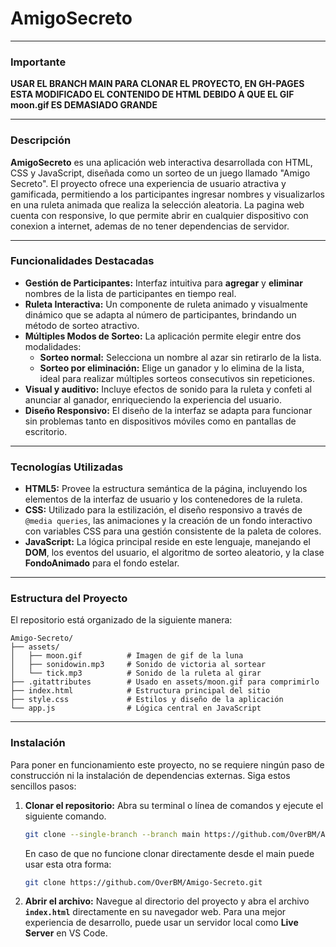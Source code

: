 # AmigoSecreto

---
### Importante
**USAR EL BRANCH MAIN PARA CLONAR EL PROYECTO, EN GH-PAGES ESTA MODIFICADO EL CONTENIDO DE HTML DEBIDO A QUE EL GIF moon.gif ES DEMASIADO GRANDE**

---

### Descripción

**AmigoSecreto** es una aplicación web interactiva desarrollada con HTML, CSS y JavaScript, diseñada como un sorteo de un juego llamado "Amigo Secreto". El proyecto ofrece una experiencia de usuario atractiva y gamificada, permitiendo a los participantes ingresar nombres y visualizarlos en una ruleta animada que realiza la selección aleatoria. La pagina web cuenta con responsive, lo que permite abrir en cualquier dispositivo con conexion a internet, ademas de no tener dependencias de servidor.

---

### Funcionalidades Destacadas

* **Gestión de Participantes:** Interfaz intuitiva para **agregar** y **eliminar** nombres de la lista de participantes en tiempo real.
* **Ruleta Interactiva:** Un componente de ruleta animado y visualmente dinámico que se adapta al número de participantes, brindando un método de sorteo atractivo.
* **Múltiples Modos de Sorteo:** La aplicación permite elegir entre dos modalidades:
    * **Sorteo normal:** Selecciona un nombre al azar sin retirarlo de la lista.
    * **Sorteo por eliminación:** Elige un ganador y lo elimina de la lista, ideal para realizar múltiples sorteos consecutivos sin repeticiones.
* **Visual y auditivo:** Incluye efectos de sonido para la ruleta y confeti al anunciar al ganador, enriqueciendo la experiencia del usuario.
* **Diseño Responsivo:** El diseño de la interfaz se adapta para funcionar sin problemas tanto en dispositivos móviles como en pantallas de escritorio.

---

### Tecnologías Utilizadas

* **HTML5:** Provee la estructura semántica de la página, incluyendo los elementos de la interfaz de usuario y los contenedores de la ruleta.
* **CSS:** Utilizado para la estilización, el diseño responsivo a través de `@media queries`, las animaciones y la creación de un fondo interactivo con variables CSS para una gestión consistente de la paleta de colores.
* **JavaScript:** La lógica principal reside en este lenguaje, manejando el **DOM**, los eventos del usuario, el algoritmo de sorteo aleatorio, y la clase **FondoAnimado** para el fondo estelar.

---

### Estructura del Proyecto

El repositorio está organizado de la siguiente manera:

``` 
Amigo-Secreto/
├── assets/
│   ├── moon.gif          # Imagen de gif de la luna
│   ├── sonidowin.mp3     # Sonido de victoria al sortear
│   └── tick.mp3          # Sonido de la ruleta al girar
├── .gitattributes        # Usado en assets/moon.gif para comprimirlo
├── index.html            # Estructura principal del sitio
├── style.css             # Estilos y diseño de la aplicación
└── app.js                # Lógica central en JavaScript 
```

---

### Instalación

Para poner en funcionamiento este proyecto, no se requiere ningún paso de construcción ni la instalación de dependencias externas. Siga estos sencillos pasos:

1.  **Clonar el repositorio:** Abra su terminal o línea de comandos y ejecute el siguiente comando.
     ```bash
    git clone --single-branch --branch main https://github.com/OverBM/Amigo-Secreto.git
    ``` 
    En caso de que no funcione clonar directamente desde el main puede usar esta otra forma:
    ```bash
    git clone https://github.com/OverBM/Amigo-Secreto.git
    ```
2.  **Abrir el archivo:** Navegue al directorio del proyecto y abra el archivo **`index.html`** directamente en su navegador web. Para una mejor experiencia de desarrollo, puede usar un servidor local como **Live Server** en VS Code.
